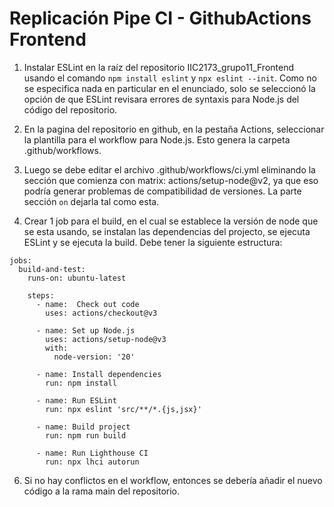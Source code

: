 # Replicación Pipe CI - GithubActions Frontend

1. Instalar ESLint en la raíz del repositorio IIC2173_grupo11_Frontend usando el comando ```npm install eslint``` y ```npx eslint --init```. Como no se especifica nada en particular en el enunciado, solo se seleccionó la opción de que ESLint revisara errores de syntaxis para Node.js del código del repositorio.

2. En la pagina del repositorio en github, en la pestaña Actions, seleccionar la plantilla para el workflow para Node.js. Esto genera la carpeta .github/workflows.

3. Luego se debe editar el archivo  .github/workflows/ci.yml eliminando la sección que comienza con matrix: actions/setup-node@v2, ya que eso podría generar problemas de compatibilidad de versiones. La parte sección ```on``` dejarla tal como esta.

4. Crear 1 job para el build, en el cual se establece la versión de node que se esta usando, se instalan las dependencias del projecto, se ejecuta ESLint y se ejecuta la build. Debe tener la siguiente estructura:  
```
jobs:
  build-and-test:
    runs-on: ubuntu-latest

    steps:
      - name:  Check out code
        uses: actions/checkout@v3

      - name: Set up Node.js
        uses: actions/setup-node@v3
        with:
          node-version: '20' 

      - name: Install dependencies
        run: npm install

      - name: Run ESLint
        run: npx eslint 'src/**/*.{js,jsx}'

      - name: Build project
        run: npm run build

      - name: Run Lighthouse CI
        run: npx lhci autorun
```

6. Si no hay conflictos en el workflow, entonces se debería añadir el nuevo código a la rama main del repositorio.